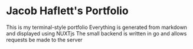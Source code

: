 # Jacob Haflett's Portfolio
This is my terminal-style portfolio
Everything is generated from markdown and displayed using NUXTjs
The small backend is written in go and allows requests be made to the server

